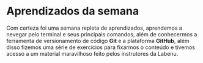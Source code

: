 # Aprendizados da semana 
Com certeza foi uma semana repleta de aprendizados, aprendemos a nevegar pelo terminal e seus principais comandos, além de conhecermos a ferramenta de versionamento de código **Git** e a plataforma **GitHub**, além disso fizemos uma série de exercícios para fixarmos o conteúdo e tivemos acesso a um material maravilhoso feito pelos instrutores da Labenu. 